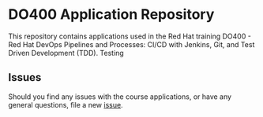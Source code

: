 # DO400 Application Repository

This repository contains applications used in the Red Hat training DO400 -
Red Hat DevOps Pipelines and Processes: CI/CD with Jenkins, Git, and Test Driven Development (TDD). Testing

## Issues

Should you find any issues with the course applications, or have any general
questions, file a new [issue](https://github.com/RedHatTraining/DO400-apps/issues/new).
